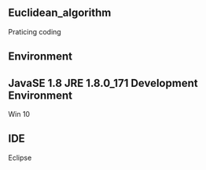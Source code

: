 Euclidean_algorithm
---------------------
Praticing coding

Environment
---------------------
JavaSE 1.8   JRE 1.8.0_171
Development Environment
-----------------------
Win 10

IDE
---------------------
Eclipse
